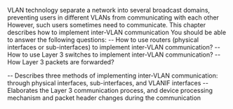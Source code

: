 VLAN technology separate a network into several broadcast domains, preventing users in different VLANs from communicating with each other
However, such users sometimes need to communicate. This chapter describes how to implement inter-VLAN communication
You should be able to answer the following questions:
-- How to use routers (physical interfaces or sub-interfaces) to implement inter-VLAN communication?
-- How to use Layer 3 switches to implement inter-VLAN communication?
-- How Layer 3 packets are forwarded?

-- Describes three methods of implementing inter-VLAN communication: through physical interfaces, sub-interfaces, and VLANIF interfaces
-- Elaborates the Layer 3 communication process, and device processing mechanism and packet header changes during the communication